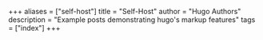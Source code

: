 +++
aliases = ["self-host"]
title = "Self-Host"
author = "Hugo Authors"
description = "Example posts demonstrating hugo's markup features"
tags = ["index"]
+++
